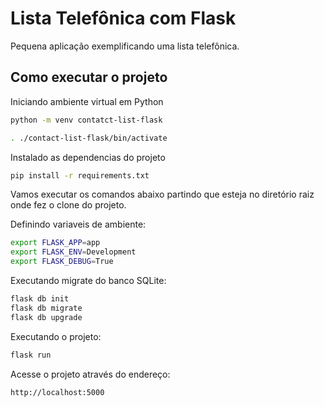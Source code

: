 # Lista Telefônica com Flask

Pequena aplicação exemplificando uma lista telefônica.

## Como executar o projeto

Iniciando ambiente virtual em Python

```sh
python -m venv contatct-list-flask

. ./contact-list-flask/bin/activate
```

Instalado as dependencias do projeto

```sh
pip install -r requirements.txt
```

Vamos executar os comandos abaixo partindo que esteja no diretório raiz onde fez o clone do projeto.

Definindo variaveis de ambiente:

```sh
export FLASK_APP=app
export FLASK_ENV=Development
export FLASK_DEBUG=True
```

Executando migrate do banco SQLite:

```sh
flask db init
flask db migrate
flask db upgrade
```

Executando o projeto: 
```sh
flask run
```

Acesse o projeto através do endereço:
```sh
http://localhost:5000
```